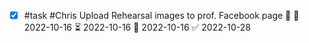 - [x] #task #Chris Upload Rehearsal images to prof. Facebook page 🔼 🛫 2022-10-16 ⏳ 2022-10-16 📅 2022-10-16 ✅ 2022-10-28